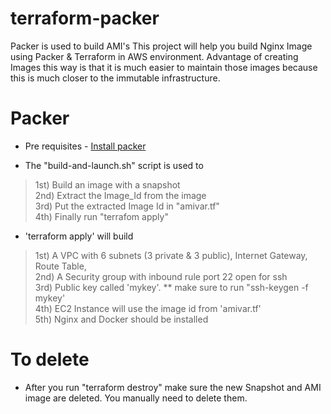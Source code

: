 # terraform-packer
Packer is used to build AMI's
This project will help you build Nginx Image using Packer & Terraform in AWS environment.
Advantage of creating Images this way is that it is much easier to maintain those images because this is much closer to the immutable infrastructure.

# Packer
- Pre requisites - [Install packer](https://learn.hashicorp.com/tutorials/packer/getting-started-install)

- The "build-and-launch.sh" script is used to <br />
> 1st) Build an image with a snapshot <br />
> 2nd) Extract the Image_Id from the image <br />
> 3rd) Put the extracted Image Id in "amivar.tf" <br />
> 4th) Finally run "terrafom apply" <br />
- 'terraform apply' will build <br />
> 1st) A VPC with 6 subnets (3 private & 3 public), Internet Gateway, Route Table, <br />
> 2nd) A Security group with inbound rule port 22 open for ssh <br />
> 3rd) Public key called 'mykey'. ** make sure to run "ssh-keygen -f mykey' <br />
> 4th) EC2 Instance will use the image id from 'amivar.tf' <br />
> 5th) Nginx and Docker should be installed <br />


# To delete
- After you run "terraform destroy" make sure the new Snapshot and AMI image are deleted. You manually need to delete them.
